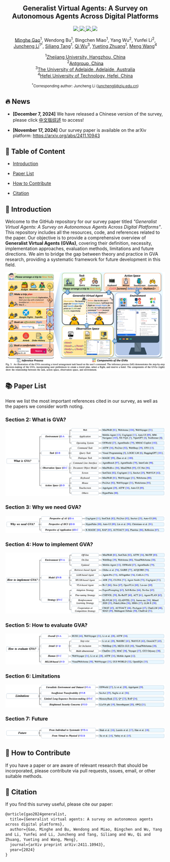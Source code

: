 <div align="center"><h2>Generalist Virtual Agents: A Survey on Autonomous Agents Across Digital Platforms</h2></div>

<p align="center">
    <!-- arxiv badges -->
    <a href="https://arxiv.org/abs/2411.10943">
        <img src="https://img.shields.io/badge/Paper-red?style=flat&logo=arxiv">
    </a>
    <!-- Chinese Version -->
    <a href="./CN_survey.md">
        <img src="https://img.shields.io/badge/Chinese--Version-white?style=flat&logo=google-docs">
    </a>
    <!-- Github -->
    <a href="https://github.com/wendell0218/GVA-Survey">
        <img src="https://img.shields.io/badge/Code-black?style=flat&logo=github">
    </a>
    <!-- HuggingFace -->
    <!-- <a href="https://huggingface.co/papers/2411.10943">
        <img src="https://img.shields.io/badge/-%F0%9F%A4%97%20Hugging_Face-orange?style=flat"/>
    </a> -->
    <!-- Last commit -->
    <img src="https://img.shields.io/github/last-commit/wendell0218/GVA-Survey?color=green">
</p>

<div align="center">
    <p>
        <a href="https://scholar.google.com/citations?user=xMORwU8AAAAJ">Minghe Gao</a><sup>1</sup>, 
        <a>Wendong Bu</a><sup>1</sup>, 
        <a>Bingchen Miao</a><sup>1</sup>,
        <a>Yang Wu</a><sup>2</sup>, 
        <a>Yunfei Li</a><sup>2</sup>, <br>
        <a href="https://scholar.google.com/citations?user=lm9s-QgAAAAJ">Juncheng Li</a><sup>1†</sup>,
        <a href="https://scholar.google.com/citations?user=8e7H3PcAAAAJ">Siliang Tang</a><sup>1</sup>,
        <a href="https://scholar.google.com/citations?user=aKXe1FEAAAAJ">Qi Wu</a><sup>3</sup>,
        <a href="https://scholar.google.com/citations?user=1RD7UJAAAAAJ">Yueting Zhuang</a><sup>1</sup>,
        <a href="https://scholar.google.com/citations?user=rHagaaIAAAAJ">Meng Wang</a><sup>4</sup>
    </p>
    <p>
        <sup>1</sup><a href="https://www.zju.edu.cn">Zhejiang University, Hangzhou, China</a> <br>
        <sup>2</sup><a href="https://www.antgroup.com">Antgroup, China</a> <br>
        <sup>3</sup><a href="https://www.adelaide.edu.au">The University of Adelaide, Adelaide, Australia</a> <br>
        <sup>4</sup><a href="https://www.hfut.edu.cn">Hefei University of Technology, Hefei, China</a>
    </p>
</div>

<div align="center"><small><sup>†</sup>Corresponding author: Juncheng Li (<a href="mailto:junchengli@zju.edu.cn">junchengli@zju.edu.cn</a>)</small></div>

## 🔥 News

- **[December 7, 2024]** We have released a Chinese version of the survey, please click [中文版综述](./CN_survey.md) to access!

- **[November 17, 2024]** Our survey paper is available on the arXiv platform: https://arxiv.org/abs/2411.10943

## 📖 Table of Content
- [Introduction](#-introduction)

- [Paper List](#-paper-list)

- [How to Contribute](#-how-to-contribute)

- [Citation](#-citation)

## 🤖 Introduction

Welcome to the GitHub repository for our survey paper titled *"Generalist Virtual Agents: A Survey on Autonomous Agents Across Digital Platforms"*. This repository includes all the resources, code, and references related to the paper. Our objective is to provide a comprehensive overview of **Generalist Virtual Agents (GVAs)**, covering their definition, necessity, implementation approaches, evaluation methods, limitations and future directions. We aim to bridge the gap between theory and practice in GVA research, providing a systematic framework for future development in this field.

<div align="center">
  <img src="./assets/overview.png"/> <br>
  <img src="./assets/overview_caption.jpeg"/>
</div>



## 📚 Paper List

Here we list the most important references cited in our survey, as well as the papers we consider worth noting.

### Section 2: What is GVA?
![alt text](./assets/definition.png)


### Section 3: Why we need GVA?
![alt text](./assets/necessity.png)

### Section 4: How to implement GVA?
![alt text](./assets/implementation.png)

### Section 5: How to evaluate GVA?
![alt text](./assets/evaluation.png)

### Section 6: Limitations
![alt text](./assets/limitations.png)

### Section 7: Future
![alt text](./assets/future.png)

## 💪 How to Contribute

If you have a paper or are aware of relevant research that should be incorporated, please contribute via pull requests, issues, email, or other suitable methods.


## 📝 Citation

If you find this survey useful, please cite our paper:

```
@article{gao2024generalist,
  title={Generalist virtual agents: A survey on autonomous agents across digital platforms},
  author={Gao, Minghe and Bu, Wendong and Miao, Bingchen and Wu, Yang and Li, Yunfei and Li, Juncheng and Tang, Siliang and Wu, Qi and Zhuang, Yueting and Wang, Meng},
  journal={arXiv preprint arXiv:2411.10943},
  year={2024}
}
```

